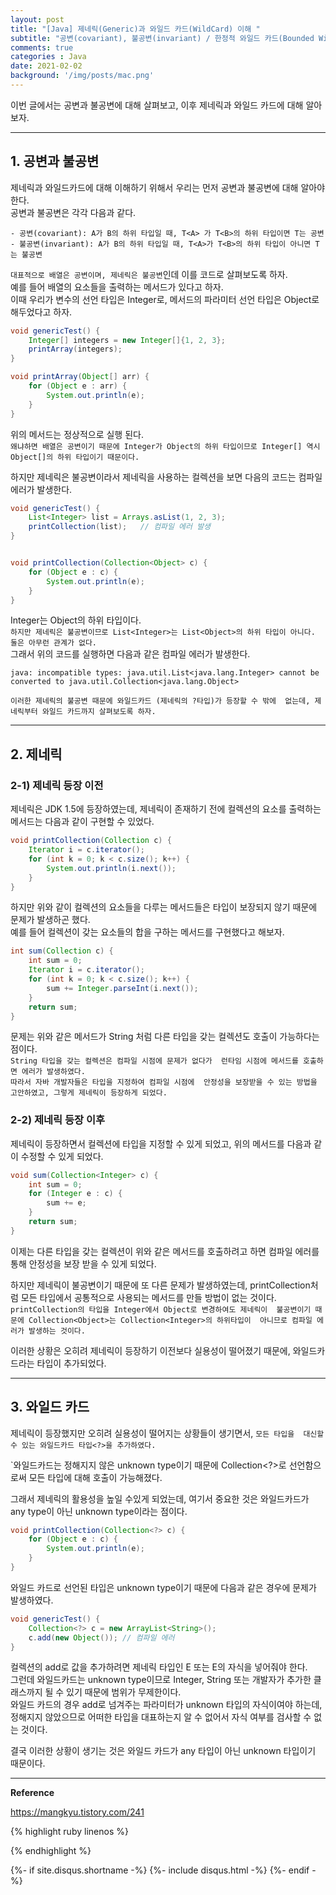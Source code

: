 ```yaml
---
layout: post
title: "[Java] 제네릭(Generic)과 와일드 카드(WildCard) 이해 "
subtitle: "공변(covariant), 불공변(invariant) / 한정적 와일드 카드(Bounded Wildcard), "    
comments: true
categories : Java
date: 2021-02-02
background: '/img/posts/mac.png'
---
```



이번 글에서는 공변과 불공변에 대해 살펴보고, 이후 제네릭과 와일드 카드에 
대해 알아보자.    

- - - 

## 1. 공변과 불공변    

제네릭과 와일드카드에 대해 이해하기 위해서 우리는 먼저 공변과 불공변에 대해 
알아야 한다.   
공변과 불공변은 각각 다음과 같다.   

```
- 공변(covariant): A가 B의 하위 타입일 때, T<A> 가 T<B>의 하위 타입이면 T는 공변    
- 불공변(invariant): A가 B의 하위 타입일 때, T<A>가 T<B>의 하위 타입이 아니면 T는 불공변   
```

`대표적으로 배열은 공변이며, 제네릭은 불공변`인데 이를 코드로 살펴보도록 하자.   
예를 들어 배열의 요소들을 출력하는 메서드가 있다고 하자.   
이때 우리가 변수의 선언 타입은 Integer로, 메서드의 파라미터 선언 타입은 
Object로 해두었다고 하자.   

```java
void genericTest() {
    Integer[] integers = new Integer[]{1, 2, 3};
    printArray(integers);
}

void printArray(Object[] arr) {
    for (Object e : arr) {
        System.out.println(e);
    }
}
```

위의 메서드는 정상적으로 실행 된다.   
`왜냐하면 배열은 공변이기 때문에 Integer가 Object의 하위 타입이므로 Integer[] 역시 
Object[]의 하위 타입이기 때문이다.`   

하지만 제네릭은 불공변이라서 제네릭을 사용하는 컬렉션을 보면 
다음의 코드는 컴파일 에러가 발생한다.   

```java
void genericTest() {
    List<Integer> list = Arrays.asList(1, 2, 3);
    printCollection(list);   // 컴파일 에러 발생
}


void printCollection(Collection<Object> c) {
    for (Object e : c) {
        System.out.println(e);
    }
}
```


Integer는 Object의 하위 타입이다.   
`하지만 제네릭은 불공변이므로 List<Integer>는 List<Object>의 하위 타입이 아니다.   
둘은 아무런 관계가 없다.`    
그래서 위의 코드를 실행하면 다음과 같은 컴파일 에러가 발생한다.      


```
java: incompatible types: java.util.List<java.lang.Integer> cannot be converted to java.util.Collection<java.lang.Object>
```

`이러한 제네릭의 불공변 때문에 와일드카드 (제네릭의 ?타입)가 등장할 수 밖에 
없는데, 제네릭부터 와일드 카드까지 살펴보도록 하자.`   

- - - 

## 2. 제네릭   


### 2-1) 제네릭 등장 이전   

제네릭은 JDK 1.5에 등장하였는데, 제네릭이 존재하기 전에 컬렉션의 요소를 
출력하는 메서드는 다음과 같이 구현할 수 있었다.   

```java
void printCollection(Collection c) {
    Iterator i = c.iterator();
    for (int k = 0; k < c.size(); k++) {
        System.out.println(i.next());
    }
}
```    

하지만 위와 같이 컬렉션의 요소들을 다루는 메서드들은 타입이 보장되지 
않기 때문에 문제가 발생하곤 했다.    
예를 들어 컬렉션이 갖는 요소들의 합을 구하는 메서드를 구현했다고 해보자.   

```java
int sum(Collection c) {
    int sum = 0;
    Iterator i = c.iterator();
    for (int k = 0; k < c.size(); k++) {
        sum += Integer.parseInt(i.next());
    }
    return sum;
}
```

문제는 위와 같은 메서드가 String 처럼 다른 타입을 갖는 컬렉션도 호출이 
가능하다는 점이다.   
`String 타입을 갖는 컬렉션은 컴파일 시점에 문제가 없다가 
런타임 시점에 메서드를 호출하면 에러가 발생하였다.`   
`따라서 자바 개발자들은 타입을 지정하여 컴파일 시점에 
안정성을 보장받을 수 있는 방법을 고안하였고, 그렇게 제네릭이 등장하게 되었다.`   

### 2-2) 제네릭 등장 이후    

제네릭이 등장하면서 컬렉션에 타입을 지정할 수 있게 되었고, 위의 
메서드를 다음과 같이 수정할 수 있게 되었다.   

```java
void sum(Collection<Integer> c) {
    int sum = 0;
    for (Integer e : c) {
        sum += e;
    }
    return sum;
}
```

이제는 다른 타입을 갖는 컬렉션이 위와 같은 메서드를 호출하려고 하면 
컴파일 에러를 통해 안정성을 보장 받을 수 있게 되었다.   

하지만 제네릭이 불공변이기 때문에 또 다른 문제가 발생하였는데,
printCollection처럼 모든 타입에서 공통적으로 사용되는 메서드를 
만들 방법이 없는 것이다.
`printCollection의 타입을 Integer에서 Object로 변경하여도 제네릭이 
불공변이기 때문에 Collection<Object>는 Collection<Integer>의 하위타입이 
아니므로 컴파일 에러가 발생하는 것이다.`      

이러한 상황은 오히려 제네릭이 등장하기 이전보다 실용성이 떨어졌기 때문에, 
    와일드카드라는 타입이 추가되었다.  


- - - 

## 3. 와일드 카드    

제네릭이 등장했지만 오히려 실용성이 떨어지는 상황들이 생기면서, `모든 타입을 
대신할 수 있는 와일드카드 타입<?>을 추가하였다.`   

`와일드카드는 정해지지 않은 unknown type이기 때문에 Collection<?>로 
선언함으로써 모든 타입에 대해 호출이 가능해졌다.   

그래서 제네릭의 활용성을 높일 수있게 되었는데, 여기서 
중요한 것은 와일드카드가 any type이 아닌 unknown type이라는 점이다.   

```java
void printCollection(Collection<?> c) {
    for (Object e : c) {
        System.out.println(e);
    }
}
```

와일드 카드로 선언된 타입은 unknown type이기 때문에 다음과 같은 
경우에 문제가 발생하였다.   

```java
void genericTest() {
    Collection<?> c = new ArrayList<String>();
    c.add(new Object()); // 컴파일 에러
}
```

컬렉션의 add로 값을 추가하려면 제네릭 타입인 E 또는 E의 자식을 
넣어줘야 한다.   
그런데 와일드카드는 unknown type이므로 Integer, String 또는 
개발자가 추가한 클래스까지 될 수 있기 때문에 범위가 무제한이다.   
와일드 카드의 경우 add로 넘겨주는 파라미터가 unknown 타입의 
자식이여야 하는데, 정해지지 않았으므로 어떠한 타입을 대표하는지 알 수 
없어서 자식 여부를 검사할 수 없는 것이다.   



결국 이러한 상황이 생기는 것은 와일드 카드가 any 타입이 아닌 unknown 타입이기 때문이다.    






- - - 

**Reference**    

<https://mangkyu.tistory.com/241>    

{% highlight ruby linenos %}

{% endhighlight %}


{%- if site.disqus.shortname -%}
    {%- include disqus.html -%}
{%- endif -%}

